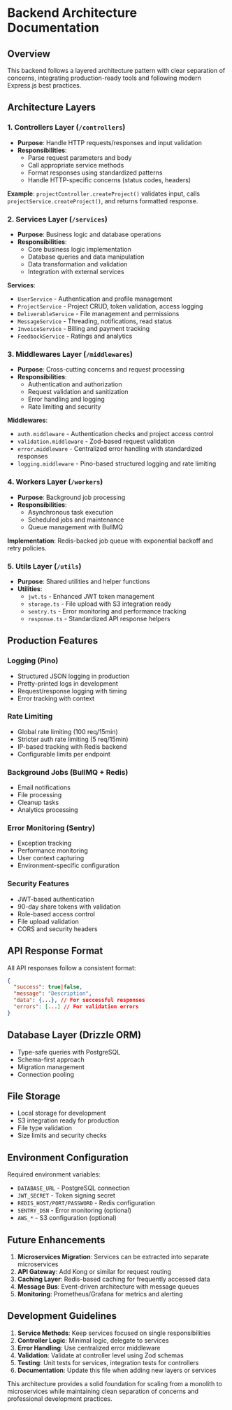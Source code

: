 # Backend Architecture Documentation

## Overview

This backend follows a layered architecture pattern with clear separation of concerns, integrating production-ready tools and following modern Express.js best practices.

## Architecture Layers

### 1. Controllers Layer (`/controllers`)
- **Purpose**: Handle HTTP requests/responses and input validation
- **Responsibilities**: 
  - Parse request parameters and body
  - Call appropriate service methods
  - Format responses using standardized patterns
  - Handle HTTP-specific concerns (status codes, headers)

**Example**: `projectController.createProject()` validates input, calls `projectService.createProject()`, and returns formatted response.

### 2. Services Layer (`/services`) 
- **Purpose**: Business logic and database operations
- **Responsibilities**:
  - Core business logic implementation
  - Database queries and data manipulation
  - Data transformation and validation
  - Integration with external services

**Services**:
- `UserService` - Authentication and profile management
- `ProjectService` - Project CRUD, token validation, access logging
- `DeliverableService` - File management and permissions
- `MessageService` - Threading, notifications, read status
- `InvoiceService` - Billing and payment tracking
- `FeedbackService` - Ratings and analytics

### 3. Middlewares Layer (`/middlewares`)
- **Purpose**: Cross-cutting concerns and request processing
- **Responsibilities**:
  - Authentication and authorization
  - Request validation and sanitization
  - Error handling and logging
  - Rate limiting and security

**Middlewares**:
- `auth.middleware` - Authentication checks and project access control
- `validation.middleware` - Zod-based request validation
- `error.middleware` - Centralized error handling with standardized responses
- `logging.middleware` - Pino-based structured logging and rate limiting

### 4. Workers Layer (`/workers`)
- **Purpose**: Background job processing
- **Responsibilities**:
  - Asynchronous task execution
  - Scheduled jobs and maintenance
  - Queue management with BullMQ

**Implementation**: Redis-backed job queue with exponential backoff and retry policies.

### 5. Utils Layer (`/utils`)
- **Purpose**: Shared utilities and helper functions
- **Utilities**:
  - `jwt.ts` - Enhanced JWT token management
  - `storage.ts` - File upload with S3 integration ready
  - `sentry.ts` - Error monitoring and performance tracking
  - `response.ts` - Standardized API response helpers

## Production Features

### Logging (Pino)
- Structured JSON logging in production
- Pretty-printed logs in development
- Request/response logging with timing
- Error tracking with context

### Rate Limiting
- Global rate limiting (100 req/15min)
- Stricter auth rate limiting (5 req/15min)
- IP-based tracking with Redis backend
- Configurable limits per endpoint

### Background Jobs (BullMQ + Redis)
- Email notifications
- File processing
- Cleanup tasks
- Analytics processing

### Error Monitoring (Sentry)
- Exception tracking
- Performance monitoring
- User context capturing
- Environment-specific configuration

### Security Features
- JWT-based authentication
- 90-day share tokens with validation
- Role-based access control
- File upload validation
- CORS and security headers

## API Response Format

All API responses follow a consistent format:

```json
{
  "success": true|false,
  "message": "Description",
  "data": {...}, // For successful responses
  "errors": [...] // For validation errors
}
```

## Database Layer (Drizzle ORM)
- Type-safe queries with PostgreSQL
- Schema-first approach
- Migration management
- Connection pooling

## File Storage
- Local storage for development
- S3 integration ready for production
- File type validation
- Size limits and security checks

## Environment Configuration

Required environment variables:
- `DATABASE_URL` - PostgreSQL connection
- `JWT_SECRET` - Token signing secret
- `REDIS_HOST/PORT/PASSWORD` - Redis configuration
- `SENTRY_DSN` - Error monitoring (optional)
- `AWS_*` - S3 configuration (optional)

## Future Enhancements

1. **Microservices Migration**: Services can be extracted into separate microservices
2. **API Gateway**: Add Kong or similar for request routing
3. **Caching Layer**: Redis-based caching for frequently accessed data
4. **Message Bus**: Event-driven architecture with message queues
5. **Monitoring**: Prometheus/Grafana for metrics and alerting

## Development Guidelines

1. **Service Methods**: Keep services focused on single responsibilities
2. **Controller Logic**: Minimal logic, delegate to services
3. **Error Handling**: Use centralized error middleware
4. **Validation**: Validate at controller level using Zod schemas
5. **Testing**: Unit tests for services, integration tests for controllers
6. **Documentation**: Update this file when adding new layers or services

This architecture provides a solid foundation for scaling from a monolith to microservices while maintaining clean separation of concerns and professional development practices.